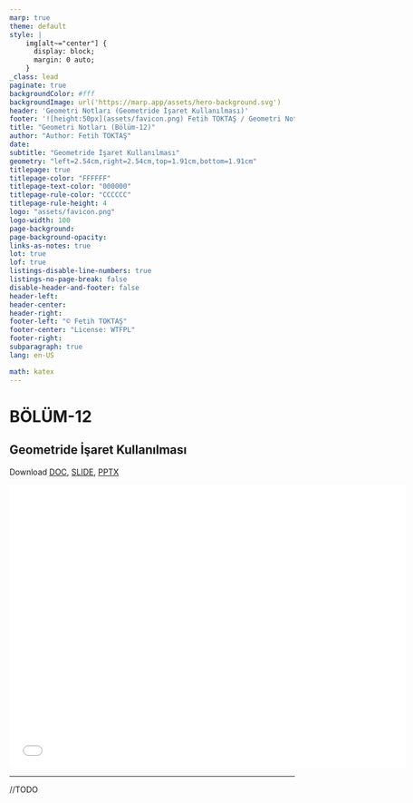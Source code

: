```yaml
---
marp: true
theme: default
style: |
    img[alt~="center"] {
      display: block;
      margin: 0 auto;
    }
_class: lead
paginate: true
backgroundColor: #fff
backgroundImage: url('https://marp.app/assets/hero-background.svg')
header: 'Geometri Notları (Geometride İşaret Kullanılması)'
footer: '![height:50px](assets/favicon.png) Fetih TOKTAŞ / Geometri Notları - Bölüm-12'
title: "Geometri Notları (Bölüm-12)"
author: "Author: Fetih TOKTAŞ"
date:
subtitle: "Geometride İşaret Kullanılması"
geometry: "left=2.54cm,right=2.54cm,top=1.91cm,bottom=1.91cm"
titlepage: true
titlepage-color: "FFFFFF"
titlepage-text-color: "000000"
titlepage-rule-color: "CCCCCC"
titlepage-rule-height: 4
logo: "assets/favicon.png"
logo-width: 100 
page-background:
page-background-opacity:
links-as-notes: true
lot: true
lof: true
listings-disable-line-numbers: true
listings-no-page-break: false
disable-header-and-footer: false
header-left:
header-center:
header-right:
footer-left: "© Fetih TOKTAŞ"
footer-center: "License: WTFPL"
footer-right:
subparagraph: true
lang: en-US 

math: katex
---
```


<!-- _backgroundColor: aquq -->

<!-- _color: orange -->

<!-- paginate: false -->

# BÖLÜM-12

## Geometride İşaret Kullanılması

Download [DOC](chapter12.md_doc.pdf), [SLIDE](chapter12.md_slide.pdf), [PPTX](chapter12.md_slide.pptx)

<iframe width=700, height=500 frameBorder=0 src="../chapter12.md_slide.html"></iframe>

---

<!-- paginate: true -->

//TODO



